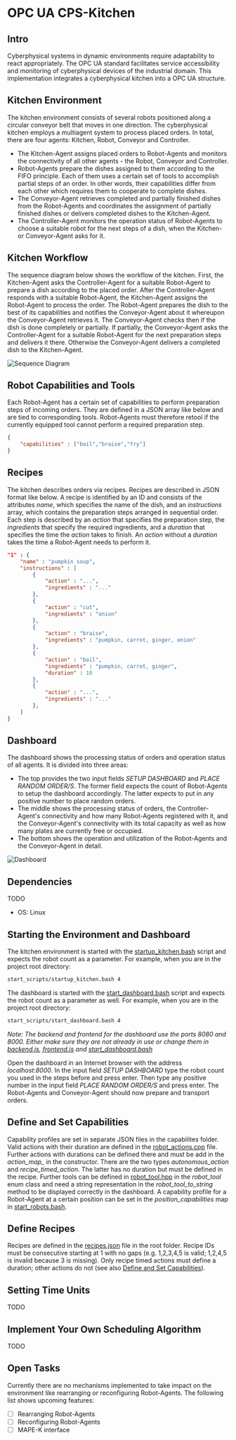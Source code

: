 # OPC UA CPS-Kitchen

## Intro
Cyberphysical systems in dynamic environments require adaptability to react appropriately.
The OPC UA standard facilitates service accessibility and monitoring of cyberphysical devices of the industrial domain. This implementation integrates a cyberphysical kitchen into a OPC UA structure.

## Kitchen Environment
The kitchen environment consists of several robots positioned along a circular conveyor belt that moves in one direction.
The cyberphysical kitchen employs a multiagent system to process placed orders.
In total, there are four agents: Kitchen, Robot, Conveyor and Controller.
- The Kitchen-Agent assigns placed orders to Robot-Agents and monitors the connectivity of all other agents - the Robot, Conveyor and Controller.
- Robot-Agents prepare the dishes assigned to them according to the FIFO principle. Each of them uses a certain set of tools to accomplish partial steps of an order. In other words, their capabilities differ from each other which requires them to cooperate to complete dishes.
- The Conveyor-Agent retrieves completed and partially finished dishes from the Robot-Agents and coordinates the assignment of partially finished dishes or delivers completed dishes to the Kitchen-Agent.
- The Controller-Agent monitors the operation status of Robot-Agents to choose a suitable robot for the next steps of a dish, when the Kitchen- or Conveyor-Agent asks for it.

## Kitchen Workflow
The sequence diagram below shows the workflow of the kitchen.
First, the Kitchen-Agent asks the Controller-Agent for a suitable Robot-Agent to prepare a dish according to the placed order.
After the Controller-Agent responds with a suitable Robot-Agent, the Kitchen-Agent assigns the Robot-Agent to process the order.
The Robot-Agent prepares the dish to the best of its capabilities and notifies the Conveyor-Agent about it whereupon the Conveyor-Agent retrieves it.
The Conveyor-Agent checks then if the dish is done completely or partially.
If partially, the Conveyor-Agent asks the Controller-Agent for a suitable Robot-Agent for the next preparation steps and delivers it there.
Otherwise the Conveyor-Agent delivers a completed dish to the Kitchen-Agent.

![Sequence Diagram](figures/cps_kitchen_sequence_diagram.svg "OPC UA Kitchen Sequence Diagram")

## Robot Capabilities and Tools
Each Robot-Agent has a certain set of capabilities to perform preparation steps of incoming orders.
They are defined in a JSON array like below and are tied to corresponding tools.
Robot-Agents must therefore retool if the currently equipped tool cannot perform a required preparation step.
```json
{
    "capabilities" : ["boil","braise","fry"]
}
```

## Recipes
The kitchen describes orders via recipes.
Recipes are described in JSON format like below.
A recipe is identified by an ID and consists of the attributes *name*, which specifies the name of the dish, and an *instructions* array, which contains the preparation steps arranged in sequential order.
Each step is described by an *action* that specifies the preparation step, the *ingredients* that specify the required ingredients, and a *duration* that specifies the time the *action* takes to finish.
An *action* without a *duration* takes the time a Robot-Agent needs to perform it.

```json
"1" : {
    "name" : "pumpkin soup",
    "instructions" : [
        {
            "action" : "...",
            "ingredients" : "..."
        },
        {
            "action" : "cut",
            "ingredients" : "onion"
        },
        {
            "action" : "braise",
            "ingredients" : "pumpkin, carrot, ginger, onion"
        },
        {
            "action" : "boil",
            "ingredients" : "pumpkin, carrot, ginger",
            "duration" : 10
        },
        {
            "action" : "...",
            "ingredients" : "..."
        },
    ]
}
```

## Dashboard
The dashboard shows the processing status of orders and operation status of all agents.
It is divided into three areas:
- The top provides the two input fields *SETUP DASHBOARD* and *PLACE RANDOM ORDER/S*.
The former field expects the count of Robot-Agents to setup the dashboard accordingly.
The latter expects to put in any positive number to place random orders.
- The middle shows the processing status of orders, the Controller-Agent's connectivity and how many Robot-Agents registered with it, and the Conveyor-Agent's connectivity with its total capacity as well as how many plates are currently free or occupied.
- The bottom shows the operation and utilization of the Robot-Agents and the Conveyor-Agent in detail.

![Dashboard](figures/dashboard.png "OPC UA Kitchen Dashboard With Two Kitchen Robots")

## Dependencies
TODO
- OS: Linux

## Starting the Environment and Dashboard
The kitchen environment is started with the [startup_kitchen.bash](start_scripts/startup_kitchen.bash) script and expects the robot count as a parameter.
For example, when you are in the project root directory:
```bash
start_scripts/startup_kitchen.bash 4
```
The dashboard is started with the [start_dashboard.bash](start_scripts/start_dashboard.bash) script and expects the robot count as a parameter as well.
For example, when you are in the project root directory:
```bash
start_scripts/start_dashboard.bash 4
```
*Note: The backend and frontend for the dashboard use the ports 8080 and 8000. Either make sure they are not already in use or change them in [backend.js](cps-kitchen-dashboard/backend.js), [frontend.js](cps-kitchen-dashboard/frontend.js) and [start_dashboard.bash](start_scripts/start_dashboard.bash)*

Open the dashboard in an Internet browser with the address *localhost:8000*.
In the input field *SETUP DASHBOARD* type the robot count you used in the steps before and press enter.
Then type any positive number in the input field *PLACE RANDOM ORDER/S* and press enter.
The Robot-Agents and Conveyor-Agent should now prepare and transport orders.

## Define and Set Capabilities
Capability profiles are set in separate JSON files in the capabilites folder.
Valid actions with their duration are defined in the [robot_actions.cpp](actions/src/robot_actions.cpp) file.
Further actions with durations can be defined there and must be add in the *action_map_* in the constructor.
There are the two types *autonomous_action* and *recipe_timed_action*.
The latter has no duration but must be defined in the recipe.
Further tools can be defined in [robot_tool.hpp](robot/include/robot_tool.hpp) in the *robot_tool* enum class and need a string representation in the *robot_tool_to_string* method to be displayed correctly in the dashboard.
A capability profile for a Robot-Agent at a certain position can be set in the *position_capabilities* map in [start_robots.bash](start_scripts/start_robots.bash).

## Define Recipes
Recipes are defined in the [recipes.json](recipes.json) file in the root folder.
Recipe IDs must be consecutive starting at 1 with no gaps (e.g. 1,2,3,4,5 is valid; 1,2,4,5 is invalid because 3 is missing).
Only recipe timed actions must define a duration; other actions do not (see also [Define and Set Capabilities](#define-and-set-capabilities)).

## Setting Time Units
TODO

## Implement Your Own Scheduling Algorithm
TODO

## Open Tasks
Currently there are no mechanisms implemented to take impact on the environment like rearranging or reconfiguring Robot-Agents.
The following list shows upcoming features:
- [ ] Rearranging Robot-Agents
- [ ] Reconfiguring Robot-Agents
- [ ] MAPE-K interface